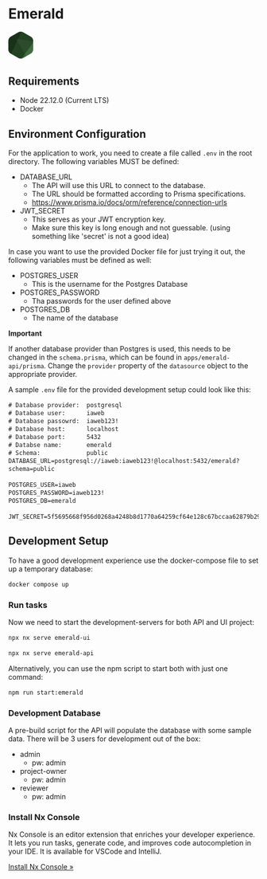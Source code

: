 # Emerald 

<img src="libs/shared/assets/emerald.svg" width="50">

## Requirements

- Node 22.12.0 (Current LTS)
- Docker

## Environment Configuration

For the application to work, you need to create a file called `.env` in the root directory.
The following variables MUST be defined:
- DATABASE_URL 
  - The API will use this URL to connect to the database.
  - The URL should be formatted according to Prisma specifications.
  - https://www.prisma.io/docs/orm/reference/connection-urls
- JWT_SECRET
  - This serves as your JWT encryption key.
  - Make sure this key is long enough and not guessable. (using something like 'secret' is not a good idea)

In case you want to use the provided Docker file for just trying it out, the following variables must be defined as well:
- POSTGRES_USER
  - This is the username for the Postgres Database
- POSTGRES_PASSWORD
  - Tha passwords for the user defined above
- POSTGRES_DB
  - The name of the database

**Important**

If another database provider than Postgres is used, this needs to be changed in the `schema.prisma`, which can be found in `apps/emerald-api/prisma`.
Change the `provider` property of the `datasource` object to the appropriate provider.

A sample `.env` file for the provided development setup could look like this:
``` dotenv
# Database provider:  postgresql
# Database user:      iaweb
# Database passowrd:  iaweb123!
# Database host:      localhost
# Database port:      5432
# Databse name:       emerald
# Schema:             public
DATABASE_URL=postgresql://iaweb:iaweb123!@localhost:5432/emerald?schema=public

POSTGRES_USER=iaweb
POSTGRES_PASSWORD=iaweb123!
POSTGRES_DB=emerald

JWT_SECRET=5f5695668f956d0268a4248b8d1770a64259cf64e128c67bccaa62879b29487d
```


## Development Setup
To have a good development experience use the docker-compose file to set up a temporary database:
```sh
docker compose up
```

### Run tasks

Now we need to start the development-servers for both API and UI project: 
```sh
npx nx serve emerald-ui
```
```sh
npx nx serve emerald-api
```
Alternatively, you can use the npm script to start both with just one command:
```sh
npm run start:emerald
```

### Development Database
A pre-build script for the API will populate the database with some sample data.
There will be 3 users for development out of the box:
- admin
  - pw: admin
- project-owner
  - pw: admin
- reviewer
  - pw: admin

### Install Nx Console

Nx Console is an editor extension that enriches your developer experience. It lets you run tasks, generate code, and improves code autocompletion in your IDE. It is available for VSCode and IntelliJ.

[Install Nx Console &raquo;](https://nx.dev/getting-started/editor-setup?utm_source=nx_project&utm_medium=readme&utm_campaign=nx_projects)
